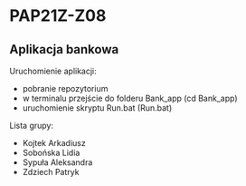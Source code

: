# PAP21Z-Z08
## Aplikacja bankowa

Uruchomienie aplikacji:
 - pobranie repozytorium
 - w terminalu przejście do folderu Bank_app (cd Bank_app)
 - uruchomienie skryptu Run.bat (Run.bat)

Lista grupy:
- Kojtek Arkadiusz
- Sobońska Lidia
- Sypuła Aleksandra 
- Zdziech Patryk
